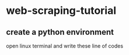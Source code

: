 # web-scraping-tutorial
## create a python environment
open linux terminal and write these line of codes
